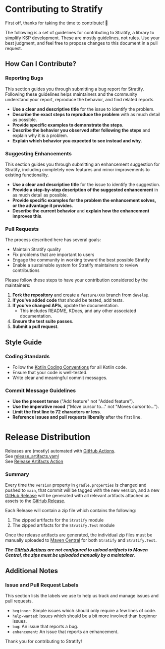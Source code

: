 # Contributing to Stratify

First off, thanks for taking the time to contribute! 🎉

The following is a set of guidelines for contributing to Stratify, a library to simplify KSP development. 
These are mostly guidelines, not rules. Use your best judgment, and feel free to propose changes to this document in
a pull request.

## How Can I Contribute?

### Reporting Bugs

This section guides you through submitting a bug report for Stratify. Following these guidelines helps maintainers and 
the community understand your report, reproduce the behavior, and find related reports.

- **Use a clear and descriptive title** for the issue to identify the problem.
- **Describe the exact steps to reproduce the problem** with as much detail as possible.
- **Provide specific examples to demonstrate the steps**.
- **Describe the behavior you observed after following the steps** and explain why it is a problem.
- **Explain which behavior you expected to see instead and why**.

### Suggesting Enhancements

This section guides you through submitting an enhancement suggestion for Stratify, including completely new features and minor improvements to existing functionality.

- **Use a clear and descriptive title** for the issue to identify the suggestion.
- **Provide a step-by-step description of the suggested enhancement** in as much detail as possible.
- **Provide specific examples for the problem the enhancement solves, or the advantage it provides**.
- **Describe the current behavior** and **explain how the enhancement improves this**.

### Pull Requests

The process described here has several goals:
- Maintain Stratify quality
- Fix problems that are important to users
- Engage the community in working toward the best possible Stratify
- Enable a sustainable system for Stratify maintainers to review contributions

Please follow these steps to have your contribution considered by the maintainers:

1. **Fork the repository** and create a `feature/XXX` branch from `develop`.
2. **If you've added code** that should be tested, add tests.
3. **If you've changed APIs**, update the documentation.
   - This includes README, KDocs, and any other associated documentation.
4. **Ensure the test suite passes**.
5. **Submit a pull request**.

## Style Guide

### Coding Standards

- Follow the [Kotlin Coding Conventions](https://kotlinlang.org/docs/coding-conventions.html) for all Kotlin code.
- Ensure that your code is well-tested.
- Write clear and meaningful commit messages.

### Commit Message Guidelines

- **Use the present tense** ("Add feature" not "Added feature").
- **Use the imperative mood** ("Move cursor to..." not "Moves cursor to...").
- **Limit the first line to 72 characters or less**.
- **Reference issues and pull requests liberally** after the first line.

# Release Distribution
Releases are (mostly) automated with [GitHub Actions](https://github.com/mattshoe/stratify/actions).<br>
See [release_artifacts.yaml](.github/workflows/release_artifacts.yaml) <br>
See [Release Artifacts Action](https://github.com/mattshoe/stratify/actions/workflows/release_artifacts.yaml)

### Summary
Every time the `version` property in `gradle.properties` is changed and pushed to `main`, that commit will be tagged with
the new version, and a new [GitHub Release](https://github.com/mattshoe/stratify/releases) will be generated with all 
relevant artifacts attached as assets to the [GitHub Release](https://github.com/mattshoe/stratify/releases).

Each Release will contain a zip file which contains the following:
1. The zipped artifacts for the `Stratify` module
2. The zipped artifacts for the `Stratify.Test` module

Once the release artifacts are generated, the individual zip files must be manually uploaded to 
[Maven Central](https://central.sonatype.com/artifact/io.github.mattshoe.shoebox/Stratify/overview) for both `Stratify` 
and `Stratify.Test`.

_**The [GitHub Actions](https://github.com/mattshoe/stratify/actions) are not configured to upload artifacts to Maven Central, the zips must be uploaded manually by a maintainer.**_

## Additional Notes

### Issue and Pull Request Labels

This section lists the labels we use to help us track and manage issues and pull requests.

- `beginner`: Simple issues which should only require a few lines of code.
- `help-wanted`: Issues which should be a bit more involved than beginner issues.
- `bug`: An issue that reports a bug.
- `enhancement`: An issue that reports an enhancement.

Thank you for contributing to Stratify!